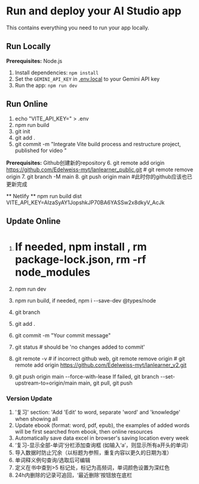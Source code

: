 # Run and deploy your AI Studio app

This contains everything you need to run your app locally.

## Run Locally

**Prerequisites:**  Node.js

1. Install dependencies:
   `npm install`
2. Set the `GEMINI_API_KEY` in [.env.local](.env.local) to your Gemini API key
3. Run the app:
   `npm run dev`


## Run Online

1. echo "VITE_API_KEY=" > .env
2. npm run build
3. git init
4. git add .
5. git commit -m "Integrate Vite build process and restructure project, published for video <Atomic Habits>"

**Prerequisites:** Github创建新的repository
6. git remote add origin https://github.com/Edelweiss-myt/lanlearner_public.git    # git remote remove origin
7. git branch -M main
8. git push origin main        #此时你的github应该也已更新完成

** Netlify **
npm run build
dist
VITE_API_KEY=AIzaSyAY1JopshkJP70BA6YASSw2x8dkyV_AcJk


## Update Online

1. # If needed, npm install , rm package-lock.json, rm -rf node_modules
2. npm run dev
   
3. npm run build, if needed, npm i --save-dev @types/node
4. git branch
5. git add . 
6. git commit -m "Your commit message"
7. git status  # should be 'no changes added to commit'
8. git remote -v   # if incorrect github web, git remote remove origin # git remote add origin https://github.com/Edelweiss-myt/lanlearner_v2.git 
9. git push origin main --force-with-lease
    If failed, git branch --set-upstream-to=origin/main main, git pull, git push


### Version Update
1. '复习' section: 'Add 'Edit' to word, separate 'word' and 'knowledge' when showing all
2. Update ebook (format: word, pdf, epub), the examples of added words will be first searched from ebook, then online resources
3. Automatically save data excel in browser's saving location every week
4. ‘复习-显示全部-单词’分栏添加查询框 (如输入‘a’，则显示所有a开头的单词）
5. 导入数据时防止冗余（以标题为参照，重复内容以更久的日期为准）
6. 单词释义例句查询/选取后可编辑
7. 定义在书中查到>5 标记处，标记为高频词，单词颜色设置为深红色
8. 24h内删除的记录可追回，‘最近删除’按钮放在底栏

